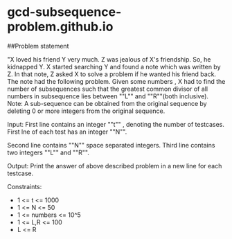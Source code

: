 # gcd-subsequence-problem.github.io

##Problem statement

"X loved his friend Y very much. Z was jealous of X's friendship. So, he kidnapped Y. X started searching Y and found a note which was written by Z. In that note, Z asked X to solve a problem if he wanted his friend back. The note had the following problem. Given some numbers , X had to find the number of subsequences such that the greatest common divisor of all numbers in subsequence lies between ""L"" and ""R""(both inclusive). Note: A sub-sequence can be obtained from the original sequence by deleting 0 or more integers from the original sequence.

Input:
First line contains an integer ""t"" , denoting the number of testcases. First lne of each test has an integer ""N"".

Second line contains ""N"" space separated integers. Third line contains two integers ""L"" and ""R"".


Output:
Print the answer of above described problem in a new line for each testcase.

Constraints:
- 1 <= t <= 1000
- 1 <= N <= 50
- 1 <= numbers <= 10^5
- 1 <= L,R <= 100
- L <= R

